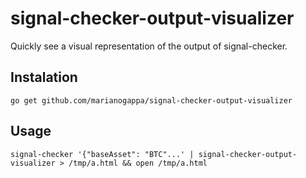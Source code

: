 # signal-checker-output-visualizer

Quickly see a visual representation of the output of signal-checker.

## Instalation

```
go get github.com/marianogappa/signal-checker-output-visualizer
```

## Usage

```
signal-checker '{"baseAsset": "BTC"...' | signal-checker-output-visualizer > /tmp/a.html && open /tmp/a.html
```
